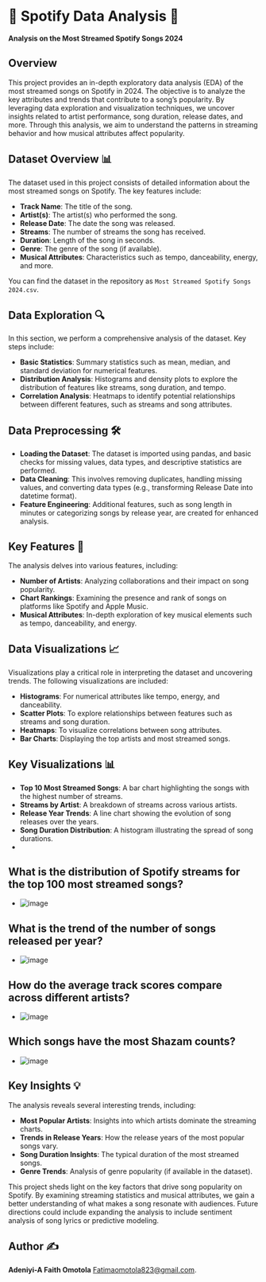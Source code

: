 # 🎵 Spotify Data Analysis 🎵
**Analysis on the Most Streamed Spotify Songs 2024**

## Overview
This project provides an in-depth exploratory data analysis (EDA) of the most streamed songs on Spotify in 2024. The objective is to analyze the key attributes and trends that contribute to a song’s popularity. By leveraging data exploration and visualization techniques, we uncover insights related to artist performance, song duration, release dates, and more. Through this analysis, we aim to understand the patterns in streaming behavior and how musical attributes affect popularity.

## Dataset Overview 📊
The dataset used in this project consists of detailed information about the most streamed songs on Spotify. The key features include:
- **Track Name**: The title of the song.
- **Artist(s)**: The artist(s) who performed the song.
- **Release Date**: The date the song was released.
- **Streams**: The number of streams the song has received.
- **Duration**: Length of the song in seconds.
- **Genre**: The genre of the song (if available).
- **Musical Attributes**: Characteristics such as tempo, danceability, energy, and more.

You can find the dataset in the repository as `Most Streamed Spotify Songs 2024.csv`.

## Data Exploration 🔍
In this section, we perform a comprehensive analysis of the dataset. Key steps include:
- **Basic Statistics**: Summary statistics such as mean, median, and standard deviation for numerical features.
- **Distribution Analysis**: Histograms and density plots to explore the distribution of features like streams, song duration, and tempo.
- **Correlation Analysis**: Heatmaps to identify potential relationships between different features, such as streams and song attributes.

## Data Preprocessing 🛠️
- **Loading the Dataset**: The dataset is imported using pandas, and basic checks for missing values, data types, and descriptive statistics are performed.
- **Data Cleaning**: This involves removing duplicates, handling missing values, and converting data types (e.g., transforming Release Date into datetime format).
- **Feature Engineering**: Additional features, such as song length in minutes or categorizing songs by release year, are created for enhanced analysis.

## Key Features 🌟
The analysis delves into various features, including:
- **Number of Artists**: Analyzing collaborations and their impact on song popularity.
- **Chart Rankings**: Examining the presence and rank of songs on platforms like Spotify and Apple Music.
- **Musical Attributes**: In-depth exploration of key musical elements such as tempo, danceability, and energy.

## Data Visualizations 📈
Visualizations play a critical role in interpreting the dataset and uncovering trends. The following visualizations are included:
- **Histograms**: For numerical attributes like tempo, energy, and danceability.
- **Scatter Plots**: To explore relationships between features such as streams and song duration.
- **Heatmaps**: To visualize correlations between song attributes.
- **Bar Charts**: Displaying the top artists and most streamed songs.

## Key Visualizations 📊
- **Top 10 Most Streamed Songs**: A bar chart highlighting the songs with the highest number of streams.
- **Streams by Artist**: A breakdown of streams across various artists.
- **Release Year Trends**: A line chart showing the evolution of song releases over the years.
- **Song Duration Distribution**: A histogram illustrating the spread of song durations.
- 
## What is the distribution of Spotify streams for the top 100 most streamed songs?


- ![image](https://github.com/user-attachments/assets/91e37749-5eae-43c3-b5df-bf6948e2807b)

## What is the trend of the number of songs released per year?

- ![image](https://github.com/user-attachments/assets/cb144564-c762-4d73-a987-a7e11c1be34d)

  
## How do the average track scores compare across different artists?

- ![image](https://github.com/user-attachments/assets/0f497421-6428-41cc-b005-13ac851820b3)

 ## Which songs have the most Shazam counts?

- ![image](https://github.com/user-attachments/assets/594bf6e7-3642-4313-9d6a-bf09895ab338)


## Key Insights 💡
The analysis reveals several interesting trends, including:
- **Most Popular Artists**: Insights into which artists dominate the streaming charts.
- **Trends in Release Years**: How the release years of the most popular songs vary.
- **Song Duration Insights**: The typical duration of the most streamed songs.
- **Genre Trends**: Analysis of genre popularity (if available in the dataset).

This project sheds light on the key factors that drive song popularity on Spotify. By examining streaming statistics and musical attributes, we gain a better understanding of what makes a song resonate with audiences. Future directions could include expanding the analysis to include sentiment analysis of song lyrics or predictive modeling.

## Author ✍️
**Adeniyi-A Faith Omotola**
[Fatimaomotola823@gmail.com](mailto:Fatimaomotola823@gmail.com).


